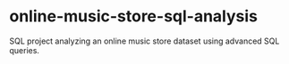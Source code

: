 # online-music-store-sql-analysis
SQL project analyzing an online music store dataset using advanced SQL queries.
